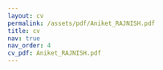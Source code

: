 ```yaml
---
layout: cv
permalink: /assets/pdf/Aniket_RAJNISH.pdf
title: cv
nav: true
nav_order: 4
cv_pdf: Aniket_RAJNISH.pdf
---
```


